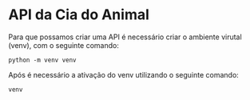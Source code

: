 # API da Cia do Animal

Para que possamos criar uma API é necessário criar o ambiente virutal (venv), com o seguinte comando:

    python -m venv venv

Após é necessário a ativação do venv utilizando o seguinte comando:

    venv